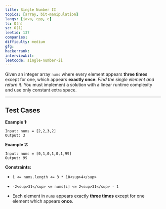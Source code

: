 ```yaml
---
title: Single Number II
topics: [array, bit-manipulation]
langs: [java, cpp, c]
tc: O(n)
sc: O(1)
leetid: 137
companies: 
difficulty: medium
gfg: 
hackerrank: 
interviewbit: 
leetcode: single-number-ii
---
```

Given an integer array `nums` where every element appears **three times** except for one, which appears **exactly once**. *Find the single element and return it*.
You must implement a solution with a linear runtime complexity and use only constant extra space.
 
---
## Test Cases
**Example 1:**
```
Input: nums = [2,2,3,2]
Output: 3
```

**Example 2:**
```
Input: nums = [0,1,0,1,0,1,99]
Output: 99
```
 
**Constraints:**
	
* `1 <= nums.length <= 3 * 10<sup>4</sup>`
	
* `-2<sup>31</sup> <= nums[i] <= 2<sup>31</sup> - 1`
	
* Each element in `nums` appears exactly **three times** except for one element which appears **once**.

        